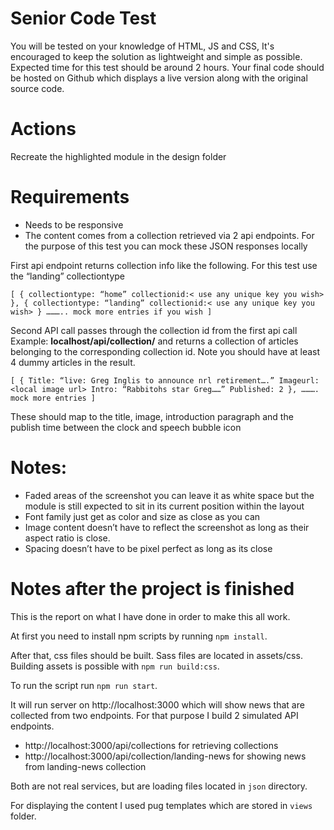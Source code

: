 # Senior Code Test
You will be tested on your knowledge of HTML, JS and CSS, It's encouraged to keep the solution as lightweight and simple as possible.
Expected time for this test should be around 2 hours.
Your final code should be hosted on Github which displays a live version along with the original source code.

# Actions
Recreate the highlighted module in the design folder

# Requirements
- Needs to be responsive
- The content comes from a collection retrieved via 2 api endpoints. For the purpose of this test
you can mock these JSON responses locally

First api endpoint returns collection info like the following. For this test use the “landing”
collectiontype

`
[
    {
        collectiontype: “home”
        collectionid:< use any unique key you wish>
    },
    {
        collectiontype: “landing”
        collectionid:< use any unique key you wish>
    }
    ……….. mock more entries if you wish
]
`

Second API call passes through the collection id from the first api call
Example: **localhost/api/collection/<collectionid>**
and returns a collection of articles belonging to the corresponding collection id. Note you
should have at least 4 dummy articles in the result.

`
[
    {
        Title: “live: Greg Inglis to announce nrl retirement….”
        Imageurl: <local image url>
        Intro: “Rabbitohs star Greg……”
        Published: 2
    },
    ………. mock more entries
]
`

These should map to the title, image, introduction paragraph and the publish time between
the clock and speech bubble icon

# Notes:
- Faded areas of the screenshot you can leave it as white space but the module is still
expected to sit in its current position within the layout
- Font family just get as color and size as close as you can
- Image content doesn’t have to reflect the screenshot as long as their aspect ratio is close.
- Spacing doesn’t have to be pixel perfect as long as its close

# Notes after the project is finished

This is the report on what I have done in order to make this all work.

At first you need to install npm scripts by running `npm install`.

After that, css files should be built. Sass files are located in assets/css. Building assets is possible with `npm run build:css`.

To run the script run `npm run start`.

It will run server on http://localhost:3000 which will show news that are collected from two endpoints. For that purpose I build 2 simulated API endpoints.

- http://localhost:3000/api/collections for retrieving collections
- http://localhost:3000/api/collection/landing-news for showing news from landing-news collection

Both are not real services, but are loading files located in `json` directory.

For displaying the content I used pug templates which are stored in `views` folder.
